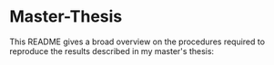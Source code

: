 # Master-Thesis
This README gives a broad overview on the procedures required to reproduce the results described in my master's thesis:
